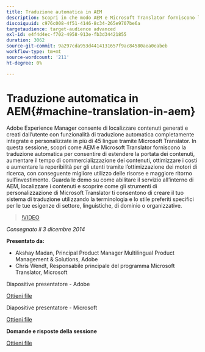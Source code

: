 ```yaml
---
title: Traduzione automatica in AEM
description: Scopri in che modo AEM e Microsoft Translator forniscono la traduzione automatica per consentire di estendere la portata dei contenuti, aumentare i tempi di commercializzazione dei contenuti, ottimizzare i costi e aumentare la reperibilità per gli utenti tramite l’ottimizzazione dei motori di ricerca, con conseguente migliore utilizzo delle risorse e maggiore ROI.
discoiquuid: c976c008-4f51-4146-8c34-265e9707be6a
targetaudience: target-audience advanced
exl-id: e4f4d4ec-f702-4958-913e-fb3d34421855
duration: 3062
source-git-commit: 9a297cda953d4414131657f9ac84580aea0eabeb
workflow-type: tm+mt
source-wordcount: '211'
ht-degree: 0%

---
```


# Traduzione automatica in AEM{#machine-translation-in-aem}

Adobe Experience Manager consente di localizzare contenuti generati e creati dall’utente con funzionalità di traduzione automatica completamente integrate e personalizzate in più di 45 lingue tramite Microsoft Translator. In questa sessione, scopri come AEM e Microsoft Translator forniscono la traduzione automatica per consentire di estendere la portata dei contenuti, aumentare il tempo di commercializzazione dei contenuti, ottimizzare i costi e aumentare la reperibilità per gli utenti tramite l’ottimizzazione dei motori di ricerca, con conseguente migliore utilizzo delle risorse e maggiore ritorno sull’investimento. Guarda le demo su come abilitare il servizio all’interno di AEM, localizzare i contenuti e scoprire come gli strumenti di personalizzazione di Microsoft Translator ti consentono di creare il tuo sistema di traduzione utilizzando la terminologia e lo stile preferiti specifici per le tue esigenze di settore, linguistiche, di dominio o organizzative.

>[!VIDEO](https://video.tv.adobe.com/v/19383/?quality=9)

*Consegnato il 3 dicembre 2014*

**Presentato da:**

* Akshay Madan, Principal Product Manager Multilingual Product Management &amp; Solutions, Adobe
* Chris Wendt, Responsabile principale del programma Microsoft Translator, Microsoft

Diapositive presentatore - Adobe

[Ottieni file](assets/aem-gems-machine-translation-12-03-14.pdf)

Diapositive presentatore - Microsoft

[Ottieni file](assets/adobe-microsoft-gems-12-03-14.pdf)

**Domande e risposte della sessione**

[Ottieni file](assets/q-a-machine-translation-12-3-14.pdf)
<!--
[Get back to the Overview](https://helpx.adobe.com/experience-manager/kt/eseminars/gems/aem-index.html)
-->
